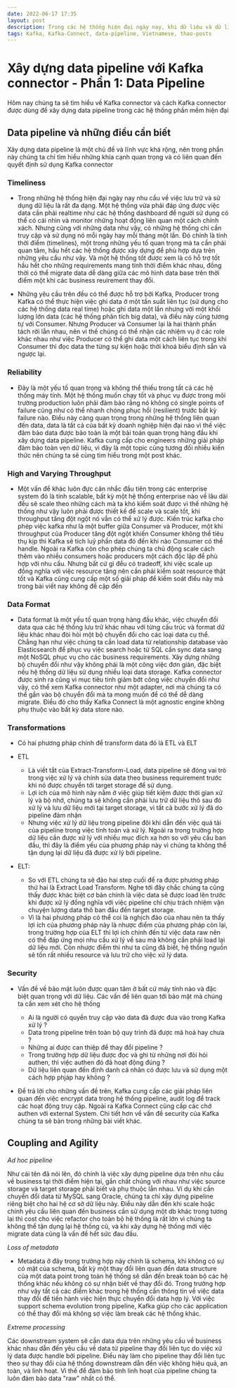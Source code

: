 ```yaml
---
date: 2022-06-17 17:35
layout: post
description: Trong các hệ thống hiện đại ngày nay, khi dữ liệu và dữ liệu là vô hạn thì việc xây dựng hệ thống truyền tải và chuyển hoá dữ liệu đóng vai trò rất quan trọng.
tags: Kafka, Kafka-Connect, data-pipeline, Vietnamese, thao-posts
---
```

# Xây dựng data pipeline với Kafka connector - Phần 1: Data Pipeline

Hôm nay chúng ta sẽ tìm hiểu về Kafka connector và cách Kafka connector được dùng để xây dựng data pipeline trong các hệ thống phần mềm hiện đại

## Data pipeline và những điều cần biết

Xây dựng data pipeline là một chủ đề và lĩnh vực khá rộng, nên trong phần này chúng ta chỉ tìm hiểu những khía cạnh quan trọng và có liên quan đến quyết định sử dụng Kafka connector

### Timeliness

- Trong những hệ thống hiện đại ngày nay nhu cầu về việc lưu trữ và sử dụng dữ liệu là rất đa dạng. Một hệ thống vừa phải đáp ứng được việc data cần phải realtime như các hệ thống dashboard để người sử dụng có thể có cái nhìn và monitor những hoạt động liên quan một cách chính xách. Nhưng cũng với những data như vậy, có những hệ thống chỉ cần truy cập và sử dụng nó mỗi ngày hay mỗi tháng một lần. Đó chính là tính thời điểm (timelines), một trong những yếu tố quan trọng mà ta cần phải quan tâm, hầu hết các hệ thống được xây dựng để phù hợp dựa trên những yêu cầu như vậy. Và một hệ thống tốt được xem là có hỗ trợ tốt hầu hết cho những requirements mang tính thời điểm khác nhau, đồng thời có thể migrate data dễ dàng giữa các mô hình data base trên thời điểm một khi các business reuirement thay đổi. 

- Những yêu cầu trên đều có thể được hỗ trợ bởi Kafka, Producer trong Kafka có thể thực hiện việc ghi data ở một tần suất liên tục (sử dụng cho các hệ thống data real time) hoặc ghi data một lần nhưng với một khối lượng lớn data (các hệ thống phân tích big data), và điều này cũng tương tự với Consumer. Nhưng Producer và Consumer lại là hai thành phần tách rời lẫn nhau, nên vì thế chúng có thể nhận các nhiệm vụ ở các role khác nhau như việc Producer có thể ghi data một cách liên tục trong khi Consumer thì đọc data the từng sự kiện hoặc thời khoá biểu định sẵn và ngược lại.

### Reliability

- Đây là một yếu tố quan trọng và không thể thiếu trong tất cả các hệ thống máy tính. Một hệ thống muốn chạy tốt và phục vụ được trong môi trường production luôn phải đảm bảo rằng nó không có single points of failure cũng như có thể nhanh chóng phục hồi (resilient) trước bất kỳ failure nào. Điều này càng quan trọng trong những hệ thống liên quan đến data, data là tất cả của bất kỳ doanh nghiệp hiện đại nào vì thế việc đảm bảo data được bảo toàn là một bài toán quan trọng hàng đầu khi xây dựng data pipeline. Kafka cung cấp cho engineers những giải pháp đảm bảo toàn vẹn dữ liệu, vì đây là một topic cũng tương đối nhiều kiến thức nên chúng ta sẽ cùng tìm hiểu trong một post khác.

### High and Varying Throughput

- Một vấn đề khác luôn đực cân nhắc đầu tiên trong các enterprise system đó là tính scalable, bất kỳ một hệ thống enterprise nào về lâu dài đều sẽ scale theo những cách mà ta khó kiểm soát được vì thế những hệ thống như vậy luôn phải được thiết kế để scale và scale tốt, khi throughput tăng đột ngột nó vẫn có thể xử lý được. Kiến trúc kafka cho phép việc kafka như là một buffer giữa Consumer và Producer, một khi throughput của Producer tăng đột ngột khiến Consumer không thể tiêu thụ kịp thì Kafka sẽ tích luỹ phần data đó đến khi nào Consumer có thể handle. Ngoài ra Kafka còn cho phép chúng ta chủ động scale cách thêm vào nhiều consumers hoặc producers một cách độc lập để phù hợp với nhu cầu. Nhưng bất cứ gì đều có tradeoff, khi việc scale up đồng nghĩa với việc resource tăng nên cần phải kiểm soát resource thật tốt và Kafka cũng cung cấp một số giải pháp để kiểm soát điều này mà trong bài viết nay không đề cập đến

### Data Format

- Data format là một yếu tố quan trọng hàng đầu khác, việc chuyển đổi data qua các hệ thống lưu trữ khác nhau với từng cấu trúc và format dữ liệu khác nhau đòi hỏi một bộ chuyển đổi cho các loại data cụ thể. Chẳng hạn như việc chúng ta cần load data từ relationship database vào Elasticsearch để phục vụ việc search hoặc từ SQL cần sync data sang một NoSQL phục vụ cho các business requirements. Xây dựng những bộ chuyển đổi như vậy không phải là một công việc đơn giản, đặc biệt nếu hệ thống dữ liệu sử dụng nhiều loại data storage. Kafka connector được sinh ra cũng vì mục tiêu tinh giảm bớt công việc chuyển đổi như vậy, có thể xem Kafka connector như một adapter, nơi mà chúng ta có thể gắn vào bộ chuyển đổi mà ta mong muốn để có thể dễ dàng migrate. Điều đó cho thấy Kafka Connect là một agnostic engine không phụ thuộc vào bất kỳ data store nào.

### Transformations

- Có hai phương pháp chính để transform data đó là ETL và ELT
- ETL 
    - Là viết tắt của Extract-Transform-Load, data pipeline sẽ đóng vai trò trong việc xử lý và chính sửa data theo business requirement trước khi nó được chuyển tới target storage để sử dụng.
    - Lợi ích của mô hình này nằm ở việc giúp tiết kiệm được thời gian xử lý và bộ nhớ, chúng ta sẽ không cần phải lưu trữ dữ liệu thô sau đó xử lý và lưu dữ liệu mới tại target storage, vì tất cả bước xử lý đã do pipeline đảm nhận 
    - Nhưng việc xử lý dữ liệu trong pipeline đôi khi dẫn đến việc quá tải của pipeline trong việc tính toán và xử lý. Ngoài ra trong trường hợp dữ liệu cần được xử lý với nhiều mục đích xa hơn so với yêu cầu ban đầu, thì đây là điểm yếu của phương pháp này vì chúng ta không thể tận dụng lại dữ liệu đã được xử lý bởi pipeline.

- ELT:
    - So với ETL chúng ta sẽ đảo hai step cuối để ra được phương pháp thứ hai là Extract Load Transform. Nghe tới đây chắc chúng ta cũng thấy được khác biệt cơ bản chính là việc data sẽ được load lên trước khi được xử lý đồng nghĩa với việc pipeline chỉ chịu trách nhiệm vận chuyện lượng data thô ban đầu đến target storage.
    - Vì là hai phương pháp có thể coi là nghịch đảo của nhau nên ta thấy lợi ích của phương pháp này là nhược điểm của phương pháp còn lại, trong trường hợp của ELT thì lợi ích chính đến từ việc data raw nên có thể đáp ứng mọi nhu cầu xử lý về sau mà không cần phải load lại dữ liệu mới. Còn nhược điểm thì như ta cũng đã biết, hệ thống nguồn sẽ tốn rất nhiều resource và lưu trữ cho việc xử lý data.    

### Security 

- Vấn đề về bảo mật luôn được quan tâm ở bất cứ máy tính nào và đặc biệt quan trọng với dữ liệu. Các vấn đề liên quan tới bảo mật mà chúng ta cần xem xét cho hệ thống
    - Ai là người có quyền truy cập vào data đã được đưa vào trong Kafka xử lý ?
    - Data trong pipeline trên toàn bộ quy trình đã được mã hoá hay chưa ?
    - Những ai được can thiệp để thay đổi pipeline ?
    - Trong trường hợp dữ liệu được đọc và ghi từ những nơi đòi hỏi authen, thì việc authen đó đã hoạt động đúng ?
    - Dữ liệu liên quan đến định danh cá nhân có được lưu và sử dụng một cách hợp phjáp hay không ?

- Để trả lời cho những vấn đề trên, Kafka cung cấp các giải pháp liên quan đến việc encrypt data trong hệ thống pipeline, audit log để track các hoạt động truy cập. Ngoài ra Kafka Connect cũng cấp các chớ authen với external System. Chi tiết hơn về vấn đề security của Kafka chúng ta sẽ bàn trong những bài viết khác.

## Coupling and Agility

*Ad hoc pipeline*

Như cái tên đã nói lên, đó chính là việc xây dựng pipeline dựa trên nhu cầu về business tại thời điểm hiện tại, gắn chất chúng với nhau như việc source storage và target storage phải biết và phụ thuộc lẫn nhau. Ví dụ khi cần chuyển đổi data từ MySQL sang Oracle, chúng ta chỉ xây dựng pipeline riêng biệt cho hai hệ cơ sở dữ liệu này. Điều này dẫn đến khi scale hoặc chính yêu cầu liên quan đến business cần sử dụng một db khác trong tương lai thì cost cho việc refactor cho toàn bộ hệ thống là rất lớn vì chúng ta không thể tận dụng lại hệ thống cũ, và khi xây dựng hệ thống mới việc migrate data cũng là vấn đề hết sức đau đầu.

*Loss of metadata*

- Metadata ở đây trong trường hợp này chính là schema, khi không có sự có mặt của schema, bất kỳ một thay đổi liên quan đến data structure của một data point trong toàn hệ thống sẽ dẫn đến break toàn bộ các hệ thống khác nếu không có sự nhận biết về thay đổi đó. Trong trường hợp như vậy tất cả các điểm khác trong hệ thống cần thông tin về việc data thay đổi để tiến hành việc hiện thực chuyển đổi data hợp lý. Với việc support schema evolution trong pipeline, Kafka giúp cho các application có thể thay đổi mà không sợ việc làm break các hệ thống khác.

*Extreme processing* 

Các downstream system sẽ cần data dựa trên những yêu cầu về business khác nhau dẫn đến yêu cầu về data từ pipeline thay đổi liên tục do việc xử lý data được handle bởi pipeline. Điều này làm cho pipeline thay đổi liên tục theo sự thay đổi của hệ thống downstream dẫn đến việc không hiệu quả, an toàn, và linh hoạt. Vì thế để đảm bảo tính linh hoạt của pipeline chúng ta luôn đảm bảo data "raw" nhất có thể.

